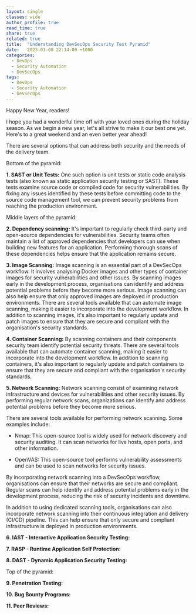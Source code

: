 ```yaml
---
layout: single
classes: wide
author_profile: true
read_time: true
share: true
related: true
title:  "Understanding DevSecOps Security Test Pyramid"
date:   2023-01-08 22:14:00 +1000
categories:
  - DevOps
  - Security Automation
  - DevSecOps
tags:
  - DevOps
  - Security Automation
  - DevSecOps
---
```


Happy New Year, readers! 

I hope you had a wonderful time off with your loved ones during the holiday season. As we begin a new year, let's all strive to make it our best one yet. Here's to a great weekend and an even better year ahead!


There are several options that can address both security and the needs of the delivery team. 

Bottom of the pyramid:

**1. SAST or Unit Tests:** One such option is unit tests or static code analysis tests (also known as static application security testing or SAST). These tests examine source code or compiled code for security vulnerabilities. By fixing any issues identified by these tests before committing code to the source code management tool, we can prevent security problems from reaching the production environment.

Middle layers of the pyramid:

**2. Dependency scanning:** It's important to regularly check third-party and open-source dependencies for vulnerabilities. Security teams often maintain a list of approved dependencies that developers can use when building new features for an application. Performing thorough scans of these dependencies helps ensure that the application remains secure.

**3. Image Scanning:** Image scanning is an essential part of a DevSecOps workflow. It involves analysing Docker images and other types of container images for security vulnerabilities and other issues. By scanning images early in the development process, organisations can identify and address potential problems before they become more serious. Image scanning can also help ensure that only approved images are deployed in production environments. There are several tools available that can automate image scanning, making it easier to incorporate into the development workflow. In addition to scanning images, it's also important to regularly update and patch images to ensure that they are secure and compliant with the organisation's security standards. 

**4. Container Scanning:** By scanning containers and their components security team identify potential security threats. There are several tools available that can automate container scanning, making it easier to incorporate into the development workflow. In addition to scanning containers, it's also important to regularly update and patch containers to ensure that they are secure and compliant with the organisation's security standards.

**5. Network Scanning:** Network scanning consist of examining network infrastructure and devices for vulnerabilities and other security issues. By performing regular network scans, organizations can identify and address potential problems before they become more serious.

There are several tools available for performing network scanning. Some examples include:

- Nmap: This open-source tool is widely used for network discovery and security auditing. It can scan networks for live hosts, open ports, and other information.

- OpenVAS: This open-source tool performs vulnerability assessments and can be used to scan networks for security issues.

By incorporating network scanning into a DevSecOps workflow, organisations can ensure that their networks are secure and compliant. Regular scans can help identify and address potential problems early in the development process, reducing the risk of security incidents and downtime.

In addition to using dedicated scanning tools, organisations can also incorporate network scanning into their continuous integration and delivery (CI/CD) pipeline. This can help ensure that only secure and compliant infrastructure is deployed in production environments.

**6. IAST - Interactive Application Security Testing:**

**7. RASP - Runtime Application Self Protection:**

**8. DAST - Dynamic Application Security Testing:**

Top of the pyramid:

**9. Penetration Testing:**

**10. Bug Bounty Programs:**

**11. Peer Reviews:**


